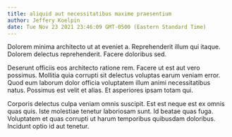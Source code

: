 ```yaml
---
title: aliquid aut necessitatibus maxime praesentium
author: Jeffery Koelpin
date: Tue Nov 23 2021 23:46:09 GMT-0500 (Eastern Standard Time)
---
```

Dolorem minima architecto ut at eveniet a. Reprehenderit illum qui itaque. Dolorem delectus reprehenderit. Facere doloribus sed.

 Deserunt officiis eos architecto ratione rem. Facere ut est aut vero possimus. Mollitia quia corrupti sit delectus voluptas earum veniam error. Quod eum laborum dolor officia voluptatem illum animi necessitatibus natus. Possimus est velit et alias. Et asperiores ipsam totam qui.

 Corporis delectus culpa veniam omnis suscipit. Est est neque est ex omnis quas quis. Iste molestiae tenetur laboriosam sunt. Id beatae quas fuga. Voluptatem et quas corrupti ut harum temporibus quibusdam doloribus. Incidunt optio id aut tenetur.